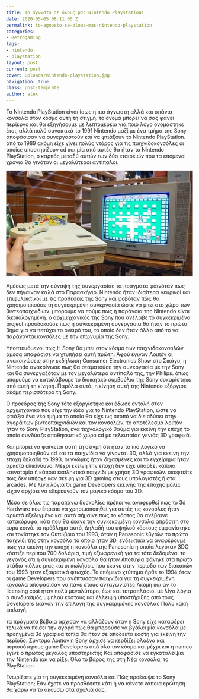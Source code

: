 ```yaml
---
title: Το άγνωστο σε όλους μας Nintendo Playstation!
date: 2020-05-05 08:11:00 Z
permalink: to-agnosto-se-olous-mas-nintendo-playstation
categories:
- Retrogaming
tags:
- nintendo
- playstation
layout: post
current: post
cover: uploads/nintendo-playstation.jpg
navigation: true
class: post-template
author: alex
---
```


Το Nintendo PlayStation είναι ίσως η πιο άγνωστη αλλά και σπάνια κονσόλα στον κόσμο αυτή τη στιγμή.  το όνομα μπορεί να σας φανεί περίεργο και θα εξηγήσουμε με λεπτομέρεια για ποιο λόγο ονομάστηκε έτσι,  αλλά πολύ συνοπτικά το 1991 Nintendo μαζί με ένα τμήμα της Sony αποφάσισαν να συνεργαστούν και να φτιάξουν το Nintendo PlayStation.  από το 1989 ακόμη είχε γίνει πολύς ντόρος για τις παιχνιδοκονσόλες οι οποίες υποστηρίζουν cd και μία από αυτές θα ήταν το Nintendo PlayStation,  ο καρπός μεταξύ αυτών των δύο εταιρειών που τα επόμενα χρόνια θα γινόταν οι μεγαλύτεροι αντίπαλοι.

![nintendo-playstation.jpg](/uploads/nintendo-playstation.jpg)

Αμέσως μετά την σύναψη της συνεργασίας τα πράγματα φαινόταν πως δεν πήγαιναν καλά στο Παρασκήνιο.  Nintendo ήταν ιδιαίτερα νευρικοί και επιφυλακτικοί με τις  προθέσεις της Sony  και φοβόταν πώς θα χρησιμοποιούσε τη συγκεκριμένη συνεργασία ώστε να μπει στο χώρο των βιντεοπαιχνιδιών.  μπορούμε να πούμε πως η παράνοια της Nintendo είναι δικαιολογημένη. ο αρχιμηχανικός της Sony που ανέλαβε το συγκεκριμένο project προσδοκούσε πως η συγκεκριμένη συνεργασία θα ήταν το πρώτο βήμα για να πετύχει το όνειρό του, το οποίο δεν ήταν άλλο από το να παράγονται κονσόλες με την επωνυμία της Sony.

Υποπτευόμενοι πως Η Sony θα μπει στον κόσμο των παιχνιδοκονσολών  άμεσα αποφάσισε να χτυπήσει αυτή πρώτη.  Αφού έγιναν Λοιπόν οι ανακοινώσεις στην εκδήλωση Cοnsumer Electronics Show στο Σικάγο, η Nintendo ανακοίνωσε πως θα σταματούσε την συνεργασία με την Sony και θα συνεργαζόταν με τον μεγαλύτερο αντίπαλό της, την Philips.  όπως μπορούμε να καταλάβουμε το διοικητικό συμβούλιο της Sony σοκαρίστηκε  από αυτή τη  κίνηση.  Παρόλα αυτά,  η κίνηση αυτή της Nintendo εξόργισε ακόμη περισσότερο τη Sony.

Ο πρόεδρος της Sony τότε εξοργίστηκε και έδωσε εντολή στον αρχιμηχανικό που είχε την ιδέα για το Nintendo PlayStation, ώστε να φτιάξει ένα νέο τμήμα το οποίο θα  είχε ως σκοπό να διεισδύσει στην αγορά των βιντεοπαιχνιδιών και τον κονσολών.  το αποτέλεσμα λοιπόν ήταν το Sony PlayStation,  ένα τεχνολογικό θαύμα για εκείνη την εποχή το οποίο συνδύαζε αποθηκευτικό χώρο cd με τελευταίας γενιάς 3D γραφικά.

Και μπορεί να φαίνεται αυτή τη στιγμή ότι ήταν το πιο λογικό να χρησιμοποιηθούν cd και τα παιχνίδια να γίνονται 3D,  αλλά για εκείνη την εποχή δηλαδή το 1993,  οι γνώμες ήταν διχασμένες και το εγχείρημα ήταν αρκετά επικίνδυνο.  Μέχρι εκείνη την εποχή δεν είχε υπάρξει κάποια καινοτομία ή κάποιο εκπληκτικό παιχνίδι με χρήση 3D γραφικών.  σκεφτείτε  πως δεν υπήρχε καν σκέψη για 3D gaming στους υπολογιστές ή στα arcades.  Με λίγα λόγια Οι game Developers εκείνης της εποχής μόλις είχαν αρχίσει να εξερευνούν τον μαγικό κόσμο του 3D.

Μέσα σε όλες τις παραπάνω δυσκολίες πρέπει να αναφερθεί πως το 3d Hardware που έπρεπε να χρησιμοποιηθεί για αυτές τις κονσόλες ήταν αρκετά εξελιγμένο και αυτό σήμαινε πως το κόστος θα ανέβαινε κατακόρυφα,  κάτι που θα έκανε την συγκεκριμένη κονσόλα απρόσιτη στο ευρύ κοινό.  το πρόβλημα αυτό,  Δηλαδή του υψηλού κόστους εμφανίστηκε και τονίστηκε τον Οκτώβριο του 1993,  όταν η Panasonic έβγαλε το πρώτο παιχνίδι της στην κονσόλα το οποίο ήταν 3D. ενδεικτικά να αναφέρουμε πως για εκείνη την εποχή η κονσόλα της Panasonic η οποία λεγόταν 3DO  κόστιζε περίπου  700 δολάρια,  τιμή εξωφρενική για τα τότε δεδομένα.  το γεγονός ότι η συγκεκριμένη κονσόλα θα ήταν Αποτυχία φάνηκε στα πρώτα στάδια κιόλας μιας και οι πωλήσεις που έκανε στην περίοδο των διακοπών του 1993 ήταν εξαιρετικά φτωχές. Το επόμενο χτύπημα ήρθε το 1994 όταν οι game Developers που ανέπτυσσαν παιχνίδια για τη συγκεκριμένη κονσόλα αποφάσισαν να πάνε στους ανταγωνιστές Ακόμη και αν το licensing cost ήταν πολύ μεγαλύτερο, έως και τετραπλάσιο.  με λίγα λόγια ο συνδυασμός υψηλού κόστους και έλλειψη υποστήριξης από τους Developers έκαναν την επιλογή της συγκεκριμένης κονσόλας Πολύ κακή επιλογή.

τα πράγματα βέβαια άρχισαν να αλλάζουν όταν η Sony είχε καταφέρει τελικά να πείσει την αγορά πώς θα μπορούσε να βγάλει μία κονσόλα με προηγμένα 3d γραφικά τοπία θα ήταν σε αποδεκτά κόστη για εκείνη την περίοδο. Σύντομα Λοιπόν η Sony άρχισε να κερδίζει ολοένα και περισσότερους game Developers από όλο τον κόσμο και μέχρι και η namco έγινε ο πρώτος μεγάλος υποστηρικτής Και αποφάσισε να εγκαταλείψει την Nintendo και να ρίξει Όλο το βάρος της στη Νέα κονσόλα, το PlayStation. 

Γνωρίζατε για τη συγκεκριμένη κονσόλα  και Πώς προέκυψε το Sony PlayStation;  Εάν έχετε να προσθέσετε κάτι ή να κάνετε κάποια ερώτηση θα χαρώ να το ακούσω στα σχόλιά σας.
